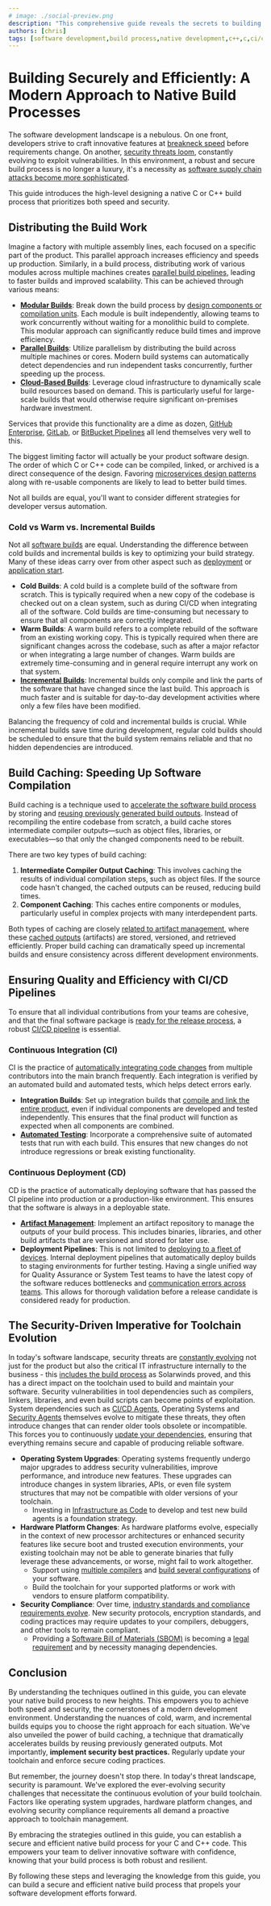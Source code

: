 ```yaml
---
# image: ./social-preview.png
description: "This comprehensive guide reveals the secrets to building secure and efficient native software. Discover the latest strategies for optimizing your build process, including modular builds, parallel execution, and cloud-based solutions. Learn how to balance cold, warm, and incremental builds for maximum efficiency. Master the art of build caching to dramatically accelerate your development cycle. Implement robust CI/CD pipelines to ensure code quality and rapid delivery. And most importantly, stay ahead of evolving security threats by regularly updating your toolchain and adopting best practices for secure development. With this expert guidance, you'll unlock the full potential of your native build process and deliver innovative software faster than ever before."
authors: [chris]
tags: [software development,build process,native development,c++,c,ci/cd,devops,automation,modular builds,parallel builds,cloud-based builds,incremental builds,cold builds,warm builds,build caching,artifact management,continuous integration,continuous deployment,security,toolchain management,operating systems,hardware platforms,security compliance]
---
```


# Building Securely and Efficiently: A Modern Approach to Native Build Processes

The software development landscape is a nebulous. On one front, developers strive to craft innovative features at [breakneck speed](https://youtu.be/8mUosAh3gLc?t=758) before requirements change. On another, [security threats loom](https://csrc.nist.gov/Projects/cyber-supply-chain-risk-management/ssca), constantly evolving to exploit vulnerabilities. In this environment, a robust and secure build process is no longer a luxury, it's a necessity as [software supply chain attacks become more sophisticated](https://www.securitysystemsnews.com/article/synopsys-report-finds-over-half-of-surveyed-orgs-suffered-supply-chain-attack-in-2023).

This guide introduces the high-level designing a native C or C++ build process that prioritizes both speed and security.

## Distributing the Build Work

Imagine a factory with multiple assembly lines, each focused on a specific part of the product. This parallel approach increases efficiency and speeds up production. Similarly, in a build process, distributing work of various modules across multiple machines creates [parallel build pipelines](https://bitrise.io/blog/post/build-pipelines-efficient-ci-cd-workflows-with-parallelization), leading to faster builds and improved scalability. This can be achieved through various means:

<!--truncate-->

- [**Modular Builds**](https://en.wikipedia.org/wiki/Component-based_software_engineering): Break down the build process by [design components or compilation units](/2024/06/24/distributing-builds). Each module is built independently, allowing teams to work concurrently without waiting for a monolithic build to complete. This modular approach can significantly reduce build times and improve efficiency.
- [**Parallel Builds**](https://www.incredibuild.com/blog/speed-up-your-builds-by-parallelizing): Utilize parallelism by distributing the build across multiple machines or cores. Modern build systems can automatically detect dependencies and run independent tasks concurrently, further speeding up the process.
- [**Cloud-Based Builds**](https://www.linkedin.com/advice/0/what-key-features-benefits-using-cloud-based-cicd-tools): Leverage cloud infrastructure to dynamically scale build resources based on demand. This is particularly useful for large-scale builds that would otherwise require significant on-premises hardware investment.

Services that provide this functionality are a dime as dozen, [GitHub Enterprise](https://docs.github.com/en/get-started/learning-about-github/githubs-plans#github-enterprise), [GitLab](https://docs.gitlab.com/), or [BitBucket Pipelines](https://www.atlassian.com/software/bitbucket/features/pipelines) all lend themselves very well to this.

The biggest limiting factor will actually be your product software design. The order of which C or C++ code can be compiled, linked, or archived is a direct consequence of the design. Favoring [microservices design patterns](https://www.capitalone.com/tech/software-engineering/microservices-design-patterns/) along with re-usable components are likely to lead to better build times.

Not all builds are equal, you'll want to consider different strategies for developer versus automation.

### Cold vs Warm vs. Incremental Builds

Not all [software builds](https://en.wikipedia.org/wiki/Software_build) are equal. Understanding the difference between cold builds and incremental builds is key to optimizing your build strategy. Many of these ideas carry over from other aspect such as [deployment](https://www.geeksforgeeks.org/hot-and-cold-deployment-in-tomcat/) or [application start](https://www.instabug.com/blog/understanding-cold-hot-and-warm-app-launch-time).

- **Cold Builds**: A cold build is a complete build of the software from scratch. This is typically required when a new copy of the codebase is checked out on a clean system, such as during CI/CD when integrating all of the software. Cold builds are time-consuming but necessary to ensure that all components are correctly integrated.
- **Warm Builds**: A warm build refers to a complete rebuild of the software from an existing working copy. This is typically required when there are significant changes across the codebase, such as after a major refactor or when integrating a large number of changes. Warm builds are extremely time-consuming and in general require interrupt any work on that system.
- [**Incremental Builds**](https://learn.microsoft.com/en-us/visualstudio/msbuild/incremental-builds?view=vs-2022): Incremental builds only compile and link the parts of the software that have changed since the last build. This approach is much faster and is suitable for day-to-day development activities where only a few files have been modified.

Balancing the frequency of cold and incremental builds is crucial. While incremental builds save time during development, regular cold builds should be scheduled to ensure that the build system remains reliable and that no hidden dependencies are introduced.

## Build Caching: Speeding Up Software Compilation

Build caching is a technique used to [accelerate the software build process](https://gradle.com/gradle-enterprise-solutions/build-cache) by storing and [reusing previously generated build outputs](https://docs.incredibuild.com/lin/latest/linux/build_avoidance.htm). Instead of recompiling the entire codebase from scratch, a build cache stores intermediate compiler outputs—such as object files, libraries, or executables—so that only the changed components need to be rebuilt.

There are two key types of build caching:

1. **Intermediate Compiler Output Caching**: This involves caching the results of individual compilation steps, such as object files. If the source code hasn't changed, the cached outputs can be reused, reducing build times.
2. **Component Caching**: This caches entire components or modules, particularly useful in complex projects with many interdependent parts.

Both types of caching are closely [related to artifact management](https://community.atlassian.com/t5/Bitbucket-questions/Re-caches-vs-artifacts/qaq-p/865764/comment-id/31225#M31225), where these [cached outputs](https://docs.docker.com/build/cache/#order-your-layers) (artifacts) are stored, versioned, and retrieved efficiently. Proper build caching can dramatically speed up incremental builds and ensure consistency across different development environments.

## Ensuring Quality and Efficiency with CI/CD Pipelines

To ensure that all individual contributions from your teams are cohesive, and that the final software package is [ready for the release process](https://www.embedded.com/how-to-define-your-ideal-embedded-ci-cd-pipeline/), a robust [CI/CD pipeline](https://www.redhat.com/en/topics/devops/what-is-ci-cd) is essential.

### Continuous Integration (CI)

CI is the practice of [automatically integrating code changes](https://www.mullineaux.com.au/infrastructure-as-code-with-azure-devops/part-3/) from multiple contributors into the main branch frequently. Each integration is verified by an automated build and automated tests, which helps detect errors early.

- **Integration Builds**: Set up integration builds that [compile and link the entire product](https://aws.amazon.com/devops/continuous-integration/#:~:text=Continuous%20integration%20refers%20to%20the,for%20a%20release%20to%20production.), even if individual components are developed and tested independently. This ensures that the final product will function as expected when all components are combined.
- [**Automated Testing**](https://medium.com/@HirenDhaduk1/how-automation-testing-is-used-in-ci-cd-pipeline-f297d4a1bc65#a68c): Incorporate a comprehensive suite of automated tests that run with each build. This ensures that new changes do not introduce regressions or break existing functionality.

### Continuous Deployment (CD)

CD is the practice of automatically deploying software that has passed the CI pipeline into production or a production-like environment. This ensures that the software is always in a deployable state.

- [**Artifact Management**](/2024/05/20/what-is-a-package): Implement an artifact repository to manage the outputs of your build process. This includes binaries, libraries, and other build artifacts that are versioned and stored for later use.
- **Deployment Pipelines**: This is not limited to [deploying to a fleet of devices](https://www.beningo.com/streamline-your-development-embedded-ci-cd-its-value-and-essential-tools/#). Internal deployment pipelines that automatically deploy builds to staging environments for further testing. Having a single unified way for Quality Assurance or System Test teams to have the latest copy of the software reduces bottlenecks and [communication errors across teams](https://allspice.io/post/ci-cds-impact-on-hardware-development-life-cycles). This allows for thorough validation before a release candidate is considered ready for production.

## The Security-Driven Imperative for Toolchain Evolution

In today's software landscape, security threats are [constantly evolving](https://thecyberexpress.com/supply-chain-attacks-now-common-cyble-research/) not just for the product but also the critical IT infrastructure internally to the business - this [includes the build process](https://www.techtarget.com/whatis/feature/SolarWinds-hack-explained-Everything-you-need-to-know) as Solarwinds proved, and this has a direct impact on the toolchain used to build and maintain your software. Security vulnerabilities in tool dependencies such as compilers, linkers, libraries, and even build scripts can become points of exploitation. System dependencies such as [CI/CD Agents](https://docs.gitlab.com/ee/user/clusters/agent/), Operating Systems and [Security Agents](https://www.crowdstrike.com/platform/endpoint-security/) themselves evolve to mitigate these threats, they often introduce changes that can render older tools obsolete or incompatible. This forces you to continuously [update your dependencies](https://moderncppdevops.com/tool-dep-strategies), ensuring that everything remains secure and capable of producing reliable software.

- **Operating System Upgrades**: Operating systems frequently undergo major upgrades to address security vulnerabilities, improve performance, and introduce new features. These upgrades can introduce changes in system libraries, APIs, or even file system structures that may not be compatible with older versions of your toolchain.
  - Investing in [Infrastructure as Code](https://moderncppdevops.com/windows-iac-for-cpp) to develop and test new build agents is a foundation strategy.
- **Hardware Platform Changes**: As hardware platforms evolve, especially in the context of new processor architectures or enhanced security features like secure boot and trusted execution environments, your existing toolchain may not be able to generate binaries that fully leverage these advancements, or worse, might fail to work altogether.
  - Support using [multiple compilers](https://developers.redhat.com/blog/2021/05/07/use-multiple-compilers-to-build-better-projects#) and [build several configurations](https://moderncppdevops.com/build-more-configurations) of your software.
  - Build the toolchain for your supported platforms or work with vendors to ensure platform compatibility.
- **Security Compliance**: Over time, [industry standards and compliance requirements evolve](https://www.nhtsa.gov/research/vehicle-cybersecurity). New security protocols, encryption standards, and coding practices may require updates to your compilers, debuggers, and other tools to remain compliant.
  - Providing a [Software Bill of Materials (SBOM)](https://www.cisa.gov/sbom) is becoming a [legal requirement](https://www.synopsys.com/company/legal/info-security.html) and by necessity managing dependencies.

## Conclusion

By understanding the techniques outlined in this guide, you can elevate your native build process to new heights. This empowers you to achieve both speed and security, the cornerstones of a modern development environment. Understanding the nuances of cold, warm, and incremental builds equips you to choose the right approach for each situation. We've also unveiled the power of build caching, a technique that dramatically accelerates builds by reusing previously generated outputs. Mot importantly, **implement security best practices.**  Regularly update your toolchain and enforce secure coding practices.

But remember, the journey doesn't stop there. In today's threat landscape, security is paramount.  We've explored the ever-evolving security challenges that necessitate the continuous evolution of your build toolchain. Factors like operating system upgrades, hardware platform changes, and evolving security compliance requirements all demand a proactive approach to toolchain management.

By embracing the strategies outlined in this guide, you can establish a secure and efficient native build process for your C and C++ code. This empowers your team to deliver innovative software with confidence, knowing that your build process is both robust and resilient.  

By following these steps and leveraging the knowledge from this guide, you can build a secure and efficient native build process that propels your software development efforts forward.
